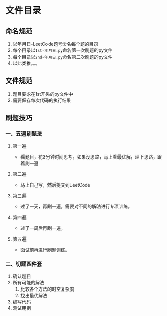 # 文件目录


## 命名规范

1. 以年月日-LeetCode题号命名每个题的目录
2. 每个目录以`1st-年月日.py`命名第一次刷题的py文件
3. 每个目录以`2nd-年月日.py`命名第二次刷题的py文件
4. 以此类推。。。



## 文件规范

1. 题目要求在1st开头的py文件中
2. 需要保存每次代码的执行结果



## 刷题技巧

### 一、五遍刷题法

1. 第一遍
    * 看题目，花3分钟时间思考，如果没思路，马上看最优解，理下思路，跟着刷一遍
2. 第二遍
    * 马上自己写，然后提交到LeetCode

3. 第三遍
    * 过了一天，再刷一遍。需要对不同的解法进行专项训练。

4. 第四遍
    * 过了一周后再刷一遍。

5. 第五遍
    * 面试前再进行刷题训练。



### 二、切题四件套

1. 确认题目
2. 所有可能的解法
    1. 比较各个方法的时空复杂度
    2. 找出最优解法
3. 编写代码
4. 测试用例